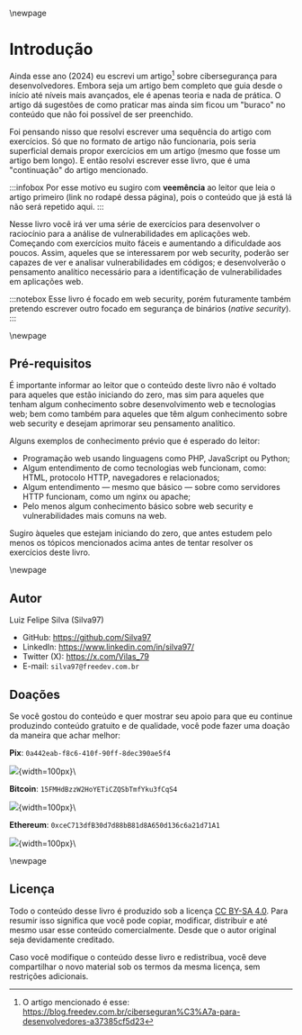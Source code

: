 \newpage

# Introdução

Ainda esse ano (2024) eu escrevi um artigo[^art-sec] sobre cibersegurança para desenvolvedores.
Embora seja um artigo bem completo que guia desde o início até níveis mais avançados, ele é apenas
teoria e nada de prática. O artigo dá sugestões de como praticar mas ainda sim ficou um "buraco"
no conteúdo que não foi possível de ser preenchido.

Foi pensando nisso que resolvi escrever uma sequência do artigo com exercícios. Só que no formato
de artigo não funcionaria, pois seria superficial demais propor exercícios em um artigo (mesmo que
fosse um artigo bem longo). E então resolvi escrever esse livro, que é uma "continuação" do artigo
mencionado.

:::infobox
Por esse motivo eu sugiro com **veemência** ao leitor que leia o artigo primeiro (link no
rodapé dessa página), pois o conteúdo que já está lá não será repetido aqui.
:::

Nesse livro você irá ver uma série de exercícios para desenvolver o raciocínio para a análise de
vulnerabilidades em aplicações web. Começando com exercícios muito fáceis e aumentando a
dificuldade aos poucos. Assim, aqueles que se interessarem por web security, poderão ser capazes
de ver e analisar vulnerabilidades em códigos; e desenvolverão o pensamento analítico necessário
para a identificação de vulnerabilidades em aplicações web.

:::notebox
Esse livro é focado em web security, porém futuramente também pretendo escrever outro focado
em segurança de binários (*native security*).
:::


[^art-sec]: O artigo mencionado é esse:
    <https://blog.freedev.com.br/ciberseguran%C3%A7a-para-desenvolvedores-a37385cf5d23>


\newpage
## Pré-requisitos

É importante informar ao leitor que o conteúdo deste livro não é voltado para aqueles que estão
iniciando do zero, mas sim para aqueles que tenham algum conhecimento sobre desenvolvimento
web e tecnologias web; bem como também para aqueles que têm algum conhecimento sobre web security
e desejam aprimorar seu pensamento analítico.

Alguns exemplos de conhecimento prévio que é esperado do leitor:

- Programação web usando linguagens como PHP, JavaScript ou Python;
- Algum entendimento de como tecnologias web funcionam, como: HTML, protocolo HTTP, navegadores e
  relacionados;
- Algum entendimento — mesmo que básico — sobre como servidores HTTP funcionam, como um nginx ou
  apache;
- Pelo menos algum conhecimento básico sobre web security e vulnerabilidades mais comuns na web.

Sugiro àqueles que estejam iniciando do zero, que antes estudem pelo menos os tópicos mencionados
acima antes de tentar resolver os exercícios deste livro.


\newpage
## Autor

Luiz Felipe Silva (Silva97)

- GitHub: <https://github.com/Silva97>
- LinkedIn: <https://www.linkedin.com/in/silva97/>
- Twitter (X): <https://x.com/Vilas_79>
- E-mail: `silva97@freedev.com.br`

## Doações

Se você gostou do conteúdo e quer mostrar seu apoio para que eu continue produzindo conteúdo
gratuito e de qualidade, você pode fazer uma doação da maneira que achar melhor:

**Pix**: `0a442eab-f8c6-410f-90ff-8dec390ae5f4`

![](figures/qrcode-pix.jpeg){width=100px}\

**Bitcoin**: `15FMHdBzzW2HoYETiCZQSbTmfYku3fCqS4`

![](figures/qrcode-bitcoin.png){width=100px}\

**Ethereum**: `0xceC713dfB30d7d88bB81d8A650d136c6a21d71A1`

![](figures/qrcode-ethereum.png){width=100px}\


\newpage
## Licença

Todo o conteúdo desse livro é produzido sob a licença [CC BY-SA 4.0]. Para resumir isso significa
que você pode copiar, modificar, distribuir e até mesmo usar esse conteúdo comercialmente. Desde
que o autor original seja devidamente creditado.

Caso você modifique o conteúdo desse livro e redistribua, você deve compartilhar o novo material sob
os termos da mesma licença, sem restrições adicionais.


[CC BY-SA 4.0]: https://creativecommons.org/licenses/by-sa/4.0/deed.pt-br
